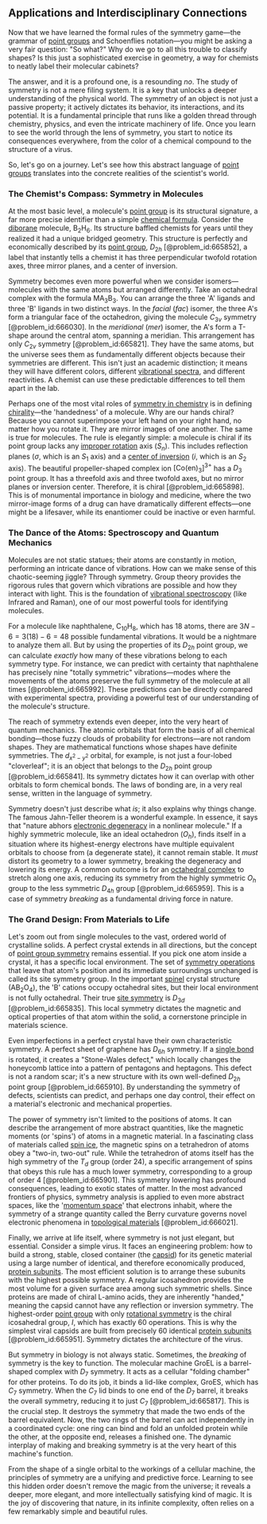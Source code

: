 ## Applications and Interdisciplinary Connections

Now that we have learned the formal rules of the symmetry game—the grammar of [point groups](@article_id:141962) and Schoenflies notation—you might be asking a very fair question: "So what?" Why do we go to all this trouble to classify shapes? Is this just a sophisticated exercise in geometry, a way for chemists to neatly label their molecular cabinets?

The answer, and it is a profound one, is a resounding *no*. The study of symmetry is not a mere filing system. It is a key that unlocks a deeper understanding of the physical world. The symmetry of an object is not just a passive property; it actively dictates its behavior, its interactions, and its potential. It is a fundamental principle that runs like a golden thread through chemistry, physics, and even the intricate machinery of life. Once you learn to see the world through the lens of symmetry, you start to notice its consequences everywhere, from the color of a chemical compound to the structure of a virus.

So, let's go on a journey. Let's see how this abstract language of [point groups](@article_id:141962) translates into the concrete realities of the scientist's world.

### The Chemist's Compass: Symmetry in Molecules

At the most basic level, a molecule's [point group](@article_id:144508) is its structural signature, a far more precise identifier than a simple [chemical formula](@article_id:143442). Consider the [diborane](@article_id:155892) molecule, $\text{B}_2\text{H}_6$. Its structure baffled chemists for years until they realized it had a unique bridged geometry. This structure is perfectly and economically described by its [point group](@article_id:144508), $D_{2h}$ [@problem_id:665852], a label that instantly tells a chemist it has three perpendicular twofold rotation axes, three mirror planes, and a center of inversion.

Symmetry becomes even more powerful when we consider isomers—molecules with the same atoms but arranged differently. Take an octahedral complex with the formula $\text{MA}_3\text{B}_3$. You can arrange the three 'A' ligands and three 'B' ligands in two distinct ways. In the *facial* ($fac$) isomer, the three A's form a triangular face of the octahedron, giving the molecule $C_{3v}$ symmetry [@problem_id:666030]. In the *meridional* ($mer$) isomer, the A's form a T-shape around the central atom, spanning a meridian. This arrangement has only $C_{2v}$ symmetry [@problem_id:665821]. They have the same atoms, but the universe sees them as fundamentally different objects because their symmetries are different. This isn't just an academic distinction; it means they will have different colors, different [vibrational spectra](@article_id:175739), and different reactivities. A chemist can use these predictable differences to tell them apart in the lab.

Perhaps one of the most vital roles of [symmetry in chemistry](@article_id:144263) is in defining [chirality](@article_id:143611)—the 'handedness' of a molecule. Why are our hands chiral? Because you cannot superimpose your left hand on your right hand, no matter how you rotate it. They are mirror images of one another. The same is true for molecules. The rule is elegantly simple: a molecule is chiral if its point group lacks any [improper rotation](@article_id:151038) axis ($S_n$). This includes reflection planes ($\sigma$, which is an $S_1$ axis) and a [center of inversion](@article_id:272534) ($i$, which is an $S_2$ axis). The beautiful propeller-shaped complex ion $[\text{Co(en)}_3]^{3+}$ has a $D_3$ point group. It has a threefold axis and three twofold axes, but no mirror planes or inversion center. Therefore, it is chiral [@problem_id:665898]. This is of monumental importance in biology and medicine, where the two mirror-image forms of a drug can have dramatically different effects—one might be a lifesaver, while its enantiomer could be inactive or even harmful.

### The Dance of the Atoms: Spectroscopy and Quantum Mechanics

Molecules are not static statues; their atoms are constantly in motion, performing an intricate dance of vibrations. How can we make sense of this chaotic-seeming jiggle? Through symmetry. Group theory provides the rigorous rules that govern which vibrations are possible and how they interact with light. This is the foundation of [vibrational spectroscopy](@article_id:139784) (like Infrared and Raman), one of our most powerful tools for identifying molecules.

For a molecule like naphthalene, $\text{C}_{10}\text{H}_8$, which has 18 atoms, there are $3N-6=3(18)-6=48$ possible fundamental vibrations. It would be a nightmare to analyze them all. But by using the properties of its $D_{2h}$ point group, we can calculate *exactly* how many of these vibrations belong to each symmetry type. For instance, we can predict with certainty that naphthalene has precisely nine "totally symmetric" vibrations—modes where the movements of the atoms preserve the full symmetry of the molecule at all times [@problem_id:665992]. These predictions can be directly compared with experimental spectra, providing a powerful test of our understanding of the molecule's structure.

The reach of symmetry extends even deeper, into the very heart of quantum mechanics. The atomic orbitals that form the basis of all chemical bonding—those fuzzy clouds of probability for electrons—are not random shapes. They are mathematical functions whose shapes have definite symmetries. The $d_{x^2-y^2}$ orbital, for example, is not just a four-lobed "cloverleaf"; it is an object that belongs to the $D_{2h}$ point group [@problem_id:665841]. Its symmetry dictates how it can overlap with other orbitals to form chemical bonds. The laws of bonding are, in a very real sense, written in the language of symmetry.

Symmetry doesn't just describe what *is*; it also explains why things change. The famous Jahn-Teller theorem is a wonderful example. In essence, it says that "nature abhors [electronic degeneracy](@article_id:147490) in a nonlinear molecule." If a highly symmetric molecule, like an ideal octahedron ($O_h$), finds itself in a situation where its highest-energy electrons have multiple equivalent orbitals to choose from (a degenerate state), it cannot remain stable. It *must* distort its geometry to a lower symmetry, breaking the degeneracy and lowering its energy. A common outcome is for an [octahedral complex](@article_id:154707) to stretch along one axis, reducing its symmetry from the highly symmetric $O_h$ group to the less symmetric $D_{4h}$ group [@problem_id:665959]. This is a case of symmetry *breaking* as a fundamental driving force in nature.

### The Grand Design: From Materials to Life

Let's zoom out from single molecules to the vast, ordered world of crystalline solids. A perfect crystal extends in all directions, but the concept of [point group symmetry](@article_id:140736) remains essential. If you pick one atom inside a crystal, it has a specific local environment. The set of [symmetry operations](@article_id:142904) that leave that atom's position and its immediate surroundings unchanged is called its site symmetry group. In the important [spinel](@article_id:183256) crystal structure ($\text{AB}_2\text{O}_4$), the 'B' cations occupy octahedral sites, but their local environment is not fully octahedral. Their true [site symmetry](@article_id:183183) is $D_{3d}$ [@problem_id:665835]. This local symmetry dictates the magnetic and optical properties of that atom within the solid, a cornerstone principle in materials science.

Even imperfections in a perfect crystal have their own characteristic symmetry. A perfect sheet of graphene has $D_{6h}$ symmetry. If a [single bond](@article_id:188067) is rotated, it creates a "Stone-Wales defect," which locally changes the honeycomb lattice into a pattern of pentagons and heptagons. This defect is not a random scar; it's a new structure with its own well-defined $D_{2h}$ point group [@problem_id:665910]. By understanding the symmetry of defects, scientists can predict, and perhaps one day control, their effect on a material's electronic and mechanical properties.

The power of symmetry isn't limited to the positions of atoms. It can describe the arrangement of more abstract quantities, like the magnetic moments (or 'spins') of atoms in a magnetic material. In a fascinating class of materials called [spin ice](@article_id:139923), the magnetic spins on a tetrahedron of atoms obey a "two-in, two-out" rule. While the tetrahedron of atoms itself has the high symmetry of the $T_d$ group (order 24), a specific arrangement of spins that obeys this rule has a much lower symmetry, corresponding to a group of order 4 [@problem_id:665901]. This symmetry lowering has profound consequences, leading to exotic states of matter. In the most advanced frontiers of physics, symmetry analysis is applied to even more abstract spaces, like the '[momentum space](@article_id:148442)' that electrons inhabit, where the symmetry of a strange quantity called the Berry curvature governs novel electronic phenomena in [topological materials](@article_id:141629) [@problem_id:666021].

Finally, we arrive at life itself, where symmetry is not just elegant, but essential. Consider a simple virus. It faces an engineering problem: how to build a strong, stable, closed container (the [capsid](@article_id:146316)) for its genetic material using a large number of identical, and therefore economically produced, [protein subunits](@article_id:178134). The most efficient solution is to arrange these subunits with the highest possible symmetry. A regular icosahedron provides the most volume for a given surface area among such symmetric shells. Since proteins are made of chiral L-amino acids, they are inherently "handed," meaning the capsid cannot have any reflection or inversion symmetry. The highest-order [point group](@article_id:144508) with only [rotational symmetry](@article_id:136583) is the chiral icosahedral group, $I$, which has exactly 60 operations. This is why the simplest viral capsids are built from precisely 60 identical [protein subunits](@article_id:178134) [@problem_id:665951]. Symmetry dictates the architecture of the virus.

But symmetry in biology is not always static. Sometimes, the *breaking* of symmetry is the key to function. The molecular machine GroEL is a barrel-shaped complex with $D_7$ symmetry. It acts as a cellular "folding chamber" for other proteins. To do its job, it binds a lid-like complex, GroES, which has $C_7$ symmetry. When the $C_7$ lid binds to one end of the $D_7$ barrel, it breaks the overall symmetry, reducing it to just $C_7$ [@problem_id:665817]. This is the crucial step. It destroys the symmetry that made the two ends of the barrel equivalent. Now, the two rings of the barrel can act independently in a coordinated cycle: one ring can bind and fold an unfolded protein while the other, at the opposite end, releases a finished one. The dynamic interplay of making and breaking symmetry is at the very heart of this machine's function.

From the shape of a single orbital to the workings of a cellular machine, the principles of symmetry are a unifying and predictive force. Learning to see this hidden order doesn't remove the magic from the universe; it reveals a deeper, more elegant, and more intellectually satisfying kind of magic. It is the joy of discovering that nature, in its infinite complexity, often relies on a few remarkably simple and beautiful rules.